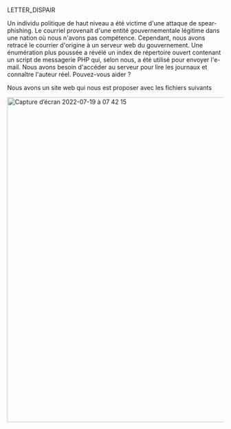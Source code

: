 LETTER_DISPAIR

Un individu politique de haut niveau a été victime d'une attaque de spear-phishing. Le courriel provenait d'une entité gouvernementale légitime dans une nation où nous n'avons pas compétence. Cependant, nous avons retracé le courrier d'origine à un serveur web du gouvernement. Une énumération plus poussée a révélé un index de répertoire ouvert contenant un script de messagerie PHP qui, selon nous, a été utilisé pour envoyer l'e-mail. Nous avons besoin d'accéder au serveur pour lire les journaux et connaître l'auteur réel. Pouvez-vous aider ?


Nous avons un site web qui nous est proposer avec les fichiers suivants

<img width="756" alt="Capture d’écran 2022-07-19 à 07 42 15" src="https://user-images.githubusercontent.com/109574266/179676006-844c7011-9adb-45a9-95ef-50c1a4308d89.png">
